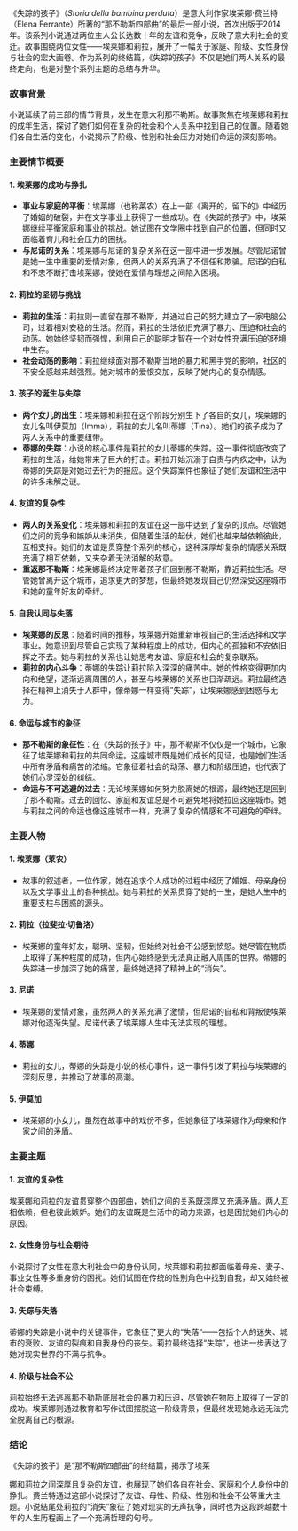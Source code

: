 《失踪的孩子》（*Storia della bambina perduta*）是意大利作家埃莱娜·费兰特（Elena Ferrante）所著的“那不勒斯四部曲”的最后一部小说，首次出版于2014年。该系列小说通过两位主人公长达数十年的友谊和竞争，反映了意大利社会的变迁。故事围绕两位女性——埃莱娜和莉拉，展开了一幅关于家庭、阶级、女性身份与社会的宏大画卷。作为系列的终结篇，《失踪的孩子》不仅是她们两人关系的最终走向，也是对整个系列主题的总结与升华。

### 故事背景
小说延续了前三部的情节背景，发生在意大利那不勒斯。故事聚焦在埃莱娜和莉拉的成年生活，探讨了她们如何在复杂的社会和个人关系中找到自己的位置。随着她们各自生活的变化，小说揭示了阶级、性别和社会压力对她们命运的深刻影响。

### 主要情节概要

#### 1. **埃莱娜的成功与挣扎**
- **事业与家庭的平衡**：埃莱娜（也称莱农）在上一部《离开的，留下的》中经历了婚姻的破裂，并在文学事业上获得了一些成功。在《失踪的孩子》中，埃莱娜继续平衡家庭和事业的挑战。她试图在文学圈中找到自己的位置，但同时又面临着育儿和社会压力的困扰。
- **与尼诺的关系**：埃莱娜与尼诺的复杂关系在这一部中进一步发展。尽管尼诺曾是她一生中重要的爱情对象，但两人的关系充满了不信任和欺骗。尼诺的自私和不忠不断打击埃莱娜，使她在爱情与理想之间陷入困境。

#### 2. **莉拉的坚韧与挑战**
- **莉拉的生活**：莉拉则一直留在那不勒斯，并通过自己的努力建立了一家电脑公司，过着相对安稳的生活。然而，莉拉的生活依旧充满了暴力、压迫和社会的动荡。她始终坚韧而强悍，利用自己的聪明才智在一个对女性充满压迫的环境中生存。
- **社会动荡的影响**：莉拉继续面对那不勒斯当地的暴力和黑手党的影响，社区的不安全感越来越强烈。她对城市的爱恨交加，反映了她内心的复杂情感。

#### 3. **孩子的诞生与失踪**
- **两个女儿的出生**：埃莱娜和莉拉在这个阶段分别生下了各自的女儿，埃莱娜的女儿名叫伊莫加（Imma），莉拉的女儿名叫蒂娜（Tina）。她们的孩子成为了两人关系中的重要纽带。
- **蒂娜的失踪**：小说的核心事件是莉拉的女儿蒂娜的失踪。这一事件彻底改变了莉拉的生活，给她带来了巨大的打击。莉拉开始沉溺于自责与内疚之中，认为蒂娜的失踪是对她过去行为的报应。这个失踪案件也象征了她们友谊和生活中的许多未解之谜。

#### 4. **友谊的复杂性**
- **两人的关系变化**：埃莱娜和莉拉的友谊在这一部中达到了复杂的顶点。尽管她们之间的竞争和嫉妒从未消失，但随着生活的起伏，她们也越来越依赖彼此，互相支持。她们的友谊是贯穿整个系列的核心，这种深厚却复杂的情感关系既充满了相互依赖，又夹杂着无法消解的敌意。
- **重返那不勒斯**：埃莱娜最终决定带着孩子们回到那不勒斯，靠近莉拉生活。尽管她曾离开这个城市，追求更大的梦想，但最终她发现自己仍然深受这座城市和她的童年好友的牵绊。

#### 5. **自我认同与失落**
- **埃莱娜的反思**：随着时间的推移，埃莱娜开始重新审视自己的生活选择和文学事业。她意识到尽管自己实现了某种程度上的成功，但内心的孤独和不安依旧挥之不去。她与莉拉的关系也让她思考友谊、家庭和社会的复杂联系。
- **莉拉的内心斗争**：蒂娜的失踪让莉拉陷入深深的痛苦中。她的性格变得更加内向和绝望，逐渐远离周围的人，甚至与埃莱娜的关系也日渐疏远。莉拉最终选择在精神上消失于人群中，像蒂娜一样变得“失踪”，让埃莱娜感到困惑与无力。

#### 6. **命运与城市的象征**
- **那不勒斯的象征性**：在《失踪的孩子》中，那不勒斯不仅仅是一个城市，它象征了埃莱娜和莉拉的共同命运。这座城市既是她们成长的见证，也是她们生活中所有矛盾和痛苦的浓缩。它象征着社会的动荡、暴力和阶级压迫，也代表了她们心灵深处的纠结。
- **命运与不可逃避的过去**：无论埃莱娜如何努力脱离她的根源，最终她还是回到了那不勒斯。过去的回忆、家庭和友谊总是不可避免地将她拉回这座城市。她与莉拉之间的命运也像这座城市一样，充满了复杂的情感和不可避免的牵绊。

### 主要人物

#### 1. **埃莱娜（莱农）**
- 故事的叙述者，一位作家，她在追求个人成功的过程中经历了婚姻、母亲身份以及文学事业上的各种挑战。她与莉拉的关系贯穿了她的一生，是她人生中的重要支柱与困惑的源头。

#### 2. **莉拉（拉斐拉·切鲁洛）**
- 埃莱娜的童年好友，聪明、坚韧，但始终对社会不公感到愤怒。她尽管在物质上取得了某种程度的成功，但内心始终感到无法真正融入周围的世界。蒂娜的失踪进一步加深了她的痛苦，最终她选择了精神上的“消失”。

#### 3. **尼诺**
- 埃莱娜的爱情对象，虽然两人的关系充满了激情，但尼诺的自私和背叛使埃莱娜对他逐渐失望。尼诺代表了埃莱娜人生中无法实现的理想。

#### 4. **蒂娜**
- 莉拉的女儿，蒂娜的失踪是小说的核心事件，这一事件引发了莉拉与埃莱娜的深刻反思，并推动了故事的高潮。

#### 5. **伊莫加**
- 埃莱娜的小女儿，虽然在故事中的戏份不多，但她象征了埃莱娜作为母亲和作家之间的矛盾。

### 主要主题

#### 1. **友谊的复杂性**
埃莱娜和莉拉的友谊贯穿整个四部曲，她们之间的关系既深厚又充满矛盾。两人互相依赖，但也彼此嫉妒。她们的友谊既是生活中的动力来源，也是困扰她们内心的原因。

#### 2. **女性身份与社会期待**
小说探讨了女性在意大利社会中的身份认同，埃莱娜和莉拉都面临着母亲、妻子、事业女性等多重身份的困扰。她们试图在传统的性别角色中找到自我，却又始终被社会束缚。

#### 3. **失踪与失落**
蒂娜的失踪是小说中的关键事件，它象征了更大的“失落”——包括个人的迷失、城市的衰败、友谊的裂痕和自我身份的丧失。莉拉最终选择“失踪”，也进一步表达了她对现实世界的不满与抗争。

#### 4. **阶级与社会不公**
莉拉始终无法逃离那不勒斯底层社会的暴力和压迫，尽管她在物质上取得了一定的成功。埃莱娜则通过教育和写作试图摆脱这一阶级背景，但最终发现她永远无法完全脱离自己的根源。

### 结论
《失踪的孩子》是“那不勒斯四部曲”的终结篇，揭示了埃莱

娜和莉拉之间深厚且复杂的友谊，也展现了她们各自在社会、家庭和个人身份中的挣扎。费兰特通过这部小说探讨了友谊、母性、阶级、性别和社会不公等重大主题。小说结尾处莉拉的“消失”象征了她对现实的无声抗争，同时也为这段跨越数十年的人生历程画上了一个充满哲理的句号。